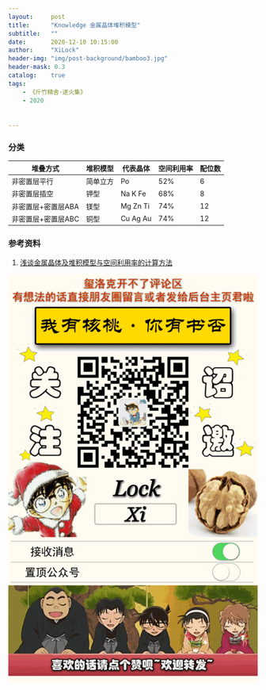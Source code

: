 ```yaml
---
layout:     post
title:      "Knowledge 金属晶体堆积模型"
subtitle:   ""
date:       2020-12-10 10:15:00
author:     "XiLock"
header-img: "img/post-background/bamboo3.jpg"
header-mask: 0.3
catalog:    true
tags:
    - 《斤竹精舍·遂火集》
    - 2020


---
```


### 分类

|堆叠方式|堆积模型|代表晶体|空间利用率|配位数|
|---|---|---|---|---|
|非密置层平行|简单立方|Po|52%|6|
|非密置层插空|钾型|Na K Fe|68%|8|
|非密置层+密置层ABA|镁型|Mg Zn Ti|74%|12|
|非密置层+密置层ABC|铜型|Cu Ag Au|74%|12|

### 参考资料
1. [浅谈金属晶体及堆积模型与空间利用率的计算方法](http://www.hxzxs.cn/view-15941-1.html)



![](/img/wc-tail.GIF)
